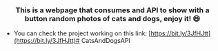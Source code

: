 <h3 align="center">This is a webpage that consumes and API to show with a button random photos of cats and dogs, enjoy it! 😄</h3>

- You can check the project working on this link: [https://bit.ly/3JfHJtt](https://bit.ly/3JfHJtt)# CatsAndDogsAPI
